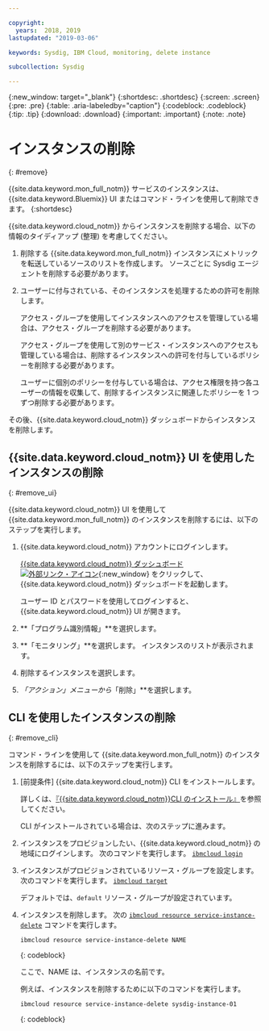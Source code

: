 ```yaml
---

copyright:
  years:  2018, 2019
lastupdated: "2019-03-06"

keywords: Sysdig, IBM Cloud, monitoring, delete instance

subcollection: Sysdig

---
```


{:new_window: target="_blank"}
{:shortdesc: .shortdesc}
{:screen: .screen}
{:pre: .pre}
{:table: .aria-labeledby="caption"}
{:codeblock: .codeblock}
{:tip: .tip}
{:download: .download}
{:important: .important}
{:note: .note}

# インスタンスの削除
{: #remove}

{{site.data.keyword.mon_full_notm}} サービスのインスタンスは、{{site.data.keyword.Bluemix}} UI またはコマンド・ラインを使用して削除できます。
{:shortdesc}

{{site.data.keyword.cloud_notm}} からインスタンスを削除する場合、以下の情報のタイディアップ (整理) を考慮してください。

1. 削除する {{site.data.keyword.mon_full_notm}} インスタンスにメトリックを転送しているソースのリストを作成します。 ソースごとに Sysdig エージェントを削除する必要があります。
2. ユーザーに付与されている、そのインスタンスを処理するための許可を削除します。 

    アクセス・グループを使用してインスタンスへのアクセスを管理している場合は、アクセス・グループを削除する必要があります。

    アクセス・グループを使用して別のサービス・インスタンスへのアクセスも管理している場合は、削除するインスタンスへの許可を付与しているポリシーを削除する必要があります。
    
    ユーザーに個別のポリシーを付与している場合は、アクセス権限を持つ各ユーザーの情報を収集して、削除するインスタンスに関連したポリシーを 1 つずつ削除する必要があります。


その後、{{site.data.keyword.cloud_notm}} ダッシュボードからインスタンスを削除します。


## {{site.data.keyword.cloud_notm}} UI を使用したインスタンスの削除
{: #remove_ui}

{{site.data.keyword.cloud_notm}} UI を使用して {{site.data.keyword.mon_full_notm}} のインスタンスを削除するには、以下のステップを実行します。

1. {{site.data.keyword.cloud_notm}} アカウントにログインします。

    [{{site.data.keyword.cloud_notm}} ダッシュボード ![外部リンク・アイコン](../../icons/launch-glyph.svg "外部リンク・アイコン")](https://cloud.ibm.com/login){:new_window} をクリックして、{{site.data.keyword.cloud_notm}} ダッシュボードを起動します。

	ユーザー ID とパスワードを使用してログインすると、{{site.data.keyword.cloud_notm}} UI が開きます。

2. **「プログラム識別情報」**を選択します。 

3. **「モニタリング」**を選択します。 インスタンスのリストが表示されます。

4. 削除するインスタンスを選択します。

5. *「アクション」*メニューから**「削除」**を選択します。


## CLI を使用したインスタンスの削除
{: #remove_cli}

コマンド・ラインを使用して {{site.data.keyword.mon_full_notm}} のインスタンスを削除するには、以下のステップを実行します。

1. [前提条件] {{site.data.keyword.cloud_notm}} CLI をインストールします。

   詳しくは、[『{{site.data.keyword.cloud_notm}}CLI のインストール』](/docs/cli?topic=cloud-cli-ibmcloud-cli#ibmcloud-cli)を参照してください。

   CLI がインストールされている場合は、次のステップに進みます。

2. インスタンスをプロビジョンしたい、{{site.data.keyword.cloud_notm}} の地域にログインします。 次のコマンドを実行します。 [`ibmcloud login`](/docs/cli/reference/ibmcloud/bx_cli.html#ibmcloud_login)

3. インスタンスがプロビジョンされているリソース・グループを設定します。 次のコマンドを実行します。 [`ibmcloud target`](/docs/cli/reference/ibmcloud/bx_cli.html#ibmcloud_target)

    デフォルトでは、`default` リソース・グループが設定されています。

4. インスタンスを削除します。 次の [`ibmcloud resource service-instance-delete`](/docs/cli/reference/ibmcloud/cli_resource_group.html#ibmcloud_resource_service_instance_delete) コマンドを実行します。

    ```
    ibmcloud resource service-instance-delete NAME 
    ```
    {: codeblock}

    ここで、NAME は、インスタンスの名前です。

    例えば、インスタンスを削除するために以下のコマンドを実行します。

    ```
    ibmcloud resource service-instance-delete sysdig-instance-01
    ```
    {: codeblock}
